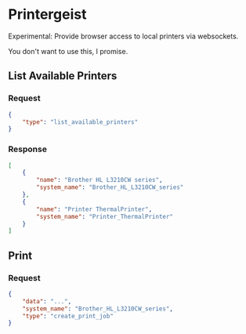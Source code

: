 # Printergeist

Experimental: Provide browser access to local printers via websockets.

You don't want to use this, I promise.

## List Available Printers

### Request

```json
{
    "type": "list_available_printers"
}
```

### Response

```json
[
    {
        "name": "Brother HL L3210CW series",
        "system_name": "Brother_HL_L3210CW_series"
    },
    {
        "name": "Printer ThermalPrinter",
        "system_name": "Printer_ThermalPrinter"
    }
]
```

## Print

### Request

```json
{
    "data": "...",
    "system_name": "Brother_HL_L3210CW_series",
    "type": "create_print_job"
}
```
